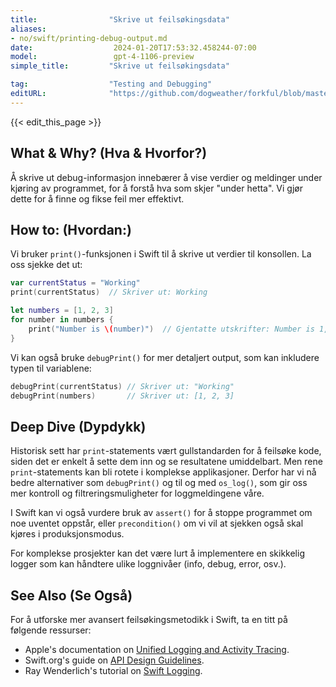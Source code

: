 ```yaml
---
title:                "Skrive ut feilsøkingsdata"
aliases:
- no/swift/printing-debug-output.md
date:                  2024-01-20T17:53:32.458244-07:00
model:                 gpt-4-1106-preview
simple_title:         "Skrive ut feilsøkingsdata"

tag:                  "Testing and Debugging"
editURL:              "https://github.com/dogweather/forkful/blob/master/content/no/swift/printing-debug-output.md"
---
```


{{< edit_this_page >}}

## What & Why? (Hva & Hvorfor?)
Å skrive ut debug-informasjon innebærer å vise verdier og meldinger under kjøring av programmet, for å forstå hva som skjer "under hetta". Vi gjør dette for å finne og fikse feil mer effektivt.

## How to: (Hvordan:)
Vi bruker `print()`-funksjonen i Swift til å skrive ut verdier til konsollen. La oss sjekke det ut:

```Swift
var currentStatus = "Working"
print(currentStatus)  // Skriver ut: Working

let numbers = [1, 2, 3]
for number in numbers {
    print("Number is \(number)")  // Gjentatte utskrifter: Number is 1, Number is 2, osv.
}
```

Vi kan også bruke `debugPrint()` for mer detaljert output, som kan inkludere typen til variablene:

```Swift
debugPrint(currentStatus) // Skriver ut: "Working"
debugPrint(numbers)       // Skriver ut: [1, 2, 3]
```

## Deep Dive (Dypdykk)
Historisk sett har `print`-statements vært gullstandarden for å feilsøke kode, siden det er enkelt å sette dem inn og se resultatene umiddelbart. Men rene `print`-statements kan bli rotete i komplekse applikasjoner. Derfor har vi nå bedre alternativer som `debugPrint()` og til og med `os_log()`, som gir oss mer kontroll og filtreringsmuligheter for loggmeldingene våre.

I Swift kan vi også vurdere bruk av `assert()` for å stoppe programmet om noe uventet oppstår, eller `precondition()` om vi vil at sjekken også skal kjøres i produksjonsmodus.

For komplekse prosjekter kan det være lurt å implementere en skikkelig logger som kan håndtere ulike loggnivåer (info, debug, error, osv.).

## See Also (Se Også)
For å utforske mer avansert feilsøkingsmetodikk i Swift, ta en titt på følgende ressurser:

- Apple's documentation on [Unified Logging and Activity Tracing](https://developer.apple.com/documentation/os/logging).
- Swift.org's guide on [API Design Guidelines](https://www.swift.org/documentation/api-design-guidelines/).
- Ray Wenderlich's tutorial on [Swift Logging](https://www.raywenderlich.com/605079-swift-logging).
